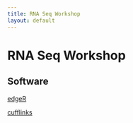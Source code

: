 ```yaml
---
title: RNA Seq Workshop
layout: default
---
```



# RNA Seq Workshop

## Software



[edgeR](http://master.bioconductor.org/packages/release/bioc/html/edgeR.html "edgeR")

[cufflinks](https://github.com/cole-trapnell-lab/cufflinks "cufflinks")






